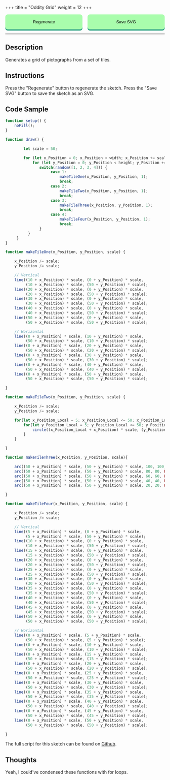 +++
title = "Oddity Grid"
weight = 12
+++

<style>

#dom-gui {

    display: flex;
    justify-content: center;
    gap: 1rem;

}

button {

    padding: 1rem;
    cursor: pointer;

    background: #A9FDAC;

    border-radius: .5rem;

    outline: none;
    border: none;

    transition-duration: 0.2s;

    width: 100%;

    box-shadow: 0 4px #32A287;

}

button:hover {

    background: #DFFFC7;

}

button:active {

    background: #32A287;

    transform: translateY(4px);

}

</style>

<!-- Load the Library -->
<script type = "text/javascript" src = "../../scripts/libs/p5js/p5.min.js"></script>
<script type = "text/javascript" src = "../../scripts/libs/p5js/p5.svg.js"></script>

<!-- Load the Sketch -->
<script>

/*
 * Title:   Oddity Grid
 * Author:  hamzberg
 * Version: 0.1
 * Date:    19 January 2024
 *
 * Notes:
 *   -
 */

let fuse = true;

function setup() {
    let c = createCanvas(600, 600, SVG);
    c.parent('processing-canvas');
    noFill();
}

function draw() {

    if(fuse == true){

        let scale = 50;

        for (let x_Position = 0; x_Position < width; x_Position += scale) {
            for (let y_Position = 0; y_Position < height; y_Position += scale) {

                switch(random([1, 2, 3, 4])) {
                    case 1:
                        makeTileOne(x_Position, y_Position, 1);
                        break;
                    case 2:
                        makeTileTwo(x_Position, y_Position, 1);
                        break;
                    case 3:
                        makeTileThree(x_Position, y_Position, 1);
                        break;
                    case 4:
                        makeTileFour(x_Position, y_Position, 1);
                        break;
                }
            }
        }

        fuse = false;

    }

}

function makeTileOne(x_Position, y_Position, scale) {

    x_Position /= scale;
    y_Position /= scale;

    // Vertical
    line((10 + x_Position) * scale, (0 + y_Position) * scale,
         (10 + x_Position) * scale, (50 + y_Position) * scale);
    line((20 + x_Position) * scale, (0 + y_Position) * scale,
         (20 + x_Position) * scale, (50 + y_Position) * scale);
    line((30 + x_Position) * scale, (0 + y_Position) * scale,
         (30 + x_Position) * scale, (50 + y_Position) * scale);
    line((40 + x_Position) * scale, (0 + y_Position) * scale,
         (40 + x_Position) * scale, (50 + y_Position) * scale);
    line((50 + x_Position) * scale, (0 + y_Position) * scale,
         (50 + x_Position) * scale, (50 + y_Position) * scale);

    // Horizontal
    line((0 + x_Position) * scale, (10 + y_Position) * scale,
         (50 + x_Position) * scale, (10 + y_Position) * scale);
    line((0 + x_Position) * scale, (20 + y_Position) * scale,
         (50 + x_Position) * scale, (20 + y_Position) * scale);
    line((0 + x_Position) * scale, (30 + y_Position) * scale,
         (50 + x_Position) * scale, (30 + y_Position) * scale);
    line((0 + x_Position) * scale, (40 + y_Position) * scale,
         (50 + x_Position) * scale, (40 + y_Position) * scale);
    line((0 + x_Position) * scale, (50 + y_Position) * scale,
         (50 + x_Position) * scale, (50 + y_Position) * scale);

}

function makeTileTwo(x_Position, y_Position, scale) {

    x_Position /= scale;
    y_Position /= scale;

    for(let x_Position_Local = 5; x_Position_Local <= 50; x_Position_Local += 10){
        for(let y_Position_Local = 5; y_Position_Local <= 50; y_Position_Local += 10){
            circle((x_Position_Local + x_Position) * scale, (y_Position_Local + y_Position) * scale, 10);
        }
    }

}

function makeTileThree(x_Position, y_Position, scale){

    arc((50 + x_Position) * scale, (50 + y_Position) * scale, 100, 100, PI, PI + HALF_PI, OPEN);
    arc((50 + x_Position) * scale, (50 + y_Position) * scale, 80, 80, PI, PI + HALF_PI, OPEN);
    arc((50 + x_Position) * scale, (50 + y_Position) * scale, 60, 60, PI, PI + HALF_PI, OPEN);
    arc((50 + x_Position) * scale, (50 + y_Position) * scale, 40, 40, PI, PI + HALF_PI, OPEN);
    arc((50 + x_Position) * scale, (50 + y_Position) * scale, 20, 20, PI, PI + HALF_PI, OPEN);

}

function makeTileFour(x_Position, y_Position, scale) {

    x_Position /= scale;
    y_Position /= scale;

    // Vertical
    line((5 + x_Position) * scale, (0 + y_Position) * scale,
         (5 + x_Position) * scale, (50 + y_Position) * scale);
    line((10 + x_Position) * scale, (0 + y_Position) * scale,
         (10 + x_Position) * scale, (50 + y_Position) * scale);
    line((15 + x_Position) * scale, (0 + y_Position) * scale,
         (15 + x_Position) * scale, (50 + y_Position) * scale);
    line((20 + x_Position) * scale, (0 + y_Position) * scale,
         (20 + x_Position) * scale, (50 + y_Position) * scale);
    line((25 + x_Position) * scale, (0 + y_Position) * scale,
         (25 + x_Position) * scale, (50 + y_Position) * scale);
    line((30 + x_Position) * scale, (0 + y_Position) * scale,
         (30 + x_Position) * scale, (50 + y_Position) * scale);
    line((35 + x_Position) * scale, (0 + y_Position) * scale,
         (35 + x_Position) * scale, (50 + y_Position) * scale);
    line((40 + x_Position) * scale, (0 + y_Position) * scale,
         (40 + x_Position) * scale, (50 + y_Position) * scale);
    line((45 + x_Position) * scale, (0 + y_Position) * scale,
         (45 + x_Position) * scale, (50 + y_Position) * scale);
    line((50 + x_Position) * scale, (0 + y_Position) * scale,
         (50 + x_Position) * scale, (50 + y_Position) * scale);

    // Horizontal
    line((0 + x_Position) * scale, (5 + y_Position) * scale,
         (50 + x_Position) * scale, (5 + y_Position) * scale);
    line((0 + x_Position) * scale, (10 + y_Position) * scale,
         (50 + x_Position) * scale, (10 + y_Position) * scale);
    line((0 + x_Position) * scale, (15 + y_Position) * scale,
         (50 + x_Position) * scale, (15 + y_Position) * scale);
    line((0 + x_Position) * scale, (20 + y_Position) * scale,
         (50 + x_Position) * scale, (20 + y_Position) * scale);
    line((0 + x_Position) * scale, (25 + y_Position) * scale,
         (50 + x_Position) * scale, (25 + y_Position) * scale);
    line((0 + x_Position) * scale, (30 + y_Position) * scale,
         (50 + x_Position) * scale, (30 + y_Position) * scale);
    line((0 + x_Position) * scale, (35 + y_Position) * scale,
         (50 + x_Position) * scale, (35 + y_Position) * scale);
    line((0 + x_Position) * scale, (40 + y_Position) * scale,
         (50 + x_Position) * scale, (40 + y_Position) * scale);
    line((0 + x_Position) * scale, (45 + y_Position) * scale,
         (50 + x_Position) * scale, (45 + y_Position) * scale);
    line((0 + x_Position) * scale, (50 + y_Position) * scale,
         (50 + x_Position) * scale, (50 + y_Position) * scale);

}

function fuseTrigger() {

    clear();
    fuse = true;

}

function exportSVG() {

    save("oddity-grid_" + day() + "-" + month() + "-" + year() + "_" + millis() + ".svg");
    print("SVG Downloaded");

}

</script>

<!-- Insert the Sketch -->
<div id="processing-canvas"></div>

<div id="dom-gui">
    <button onclick="fuseTrigger()"> Regenerate </button>
    <button onclick="exportSVG()"> Save SVG </button>
</div>

<hr>

## Description

Generates a grid of pictographs from a set of tiles.

## Instructions

Press the "Regenerate" button to regenerate the sketch. Press the "Save SVG" button to save the sketch as an SVG.

## Code Sample

```JavaScript
function setup() {
    noFill();
}

function draw() {

        let scale = 50;

        for (let x_Position = 0; x_Position < width; x_Position += scale) {
            for (let y_Position = 0; y_Position < height; y_Position += scale) {
               switch(random([1, 2, 3, 4])) {
                    case 1:
                        makeTileOne(x_Position, y_Position, 1);
                        break;
                    case 2:
                        makeTileTwo(x_Position, y_Position, 1);
                        break;
                    case 3:
                        makeTileThree(x_Position, y_Position, 1);
                        break;
                    case 4:
                        makeTileFour(x_Position, y_Position, 1);
                        break;
               }
          }
     }
}

function makeTileOne(x_Position, y_Position, scale) {

    x_Position /= scale;
    y_Position /= scale;

    // Vertical
    line((10 + x_Position) * scale, (0 + y_Position) * scale,
         (10 + x_Position) * scale, (50 + y_Position) * scale);
    line((20 + x_Position) * scale, (0 + y_Position) * scale,
         (20 + x_Position) * scale, (50 + y_Position) * scale);
    line((30 + x_Position) * scale, (0 + y_Position) * scale,
         (30 + x_Position) * scale, (50 + y_Position) * scale);
    line((40 + x_Position) * scale, (0 + y_Position) * scale,
         (40 + x_Position) * scale, (50 + y_Position) * scale);
    line((50 + x_Position) * scale, (0 + y_Position) * scale,
         (50 + x_Position) * scale, (50 + y_Position) * scale);

    // Horizontal
    line((0 + x_Position) * scale, (10 + y_Position) * scale,
         (50 + x_Position) * scale, (10 + y_Position) * scale);
    line((0 + x_Position) * scale, (20 + y_Position) * scale,
         (50 + x_Position) * scale, (20 + y_Position) * scale);
    line((0 + x_Position) * scale, (30 + y_Position) * scale,
         (50 + x_Position) * scale, (30 + y_Position) * scale);
    line((0 + x_Position) * scale, (40 + y_Position) * scale,
         (50 + x_Position) * scale, (40 + y_Position) * scale);
    line((0 + x_Position) * scale, (50 + y_Position) * scale,
         (50 + x_Position) * scale, (50 + y_Position) * scale);

}

function makeTileTwo(x_Position, y_Position, scale) {

    x_Position /= scale;
    y_Position /= scale;

    for(let x_Position_Local = 5; x_Position_Local <= 50; x_Position_Local += 10){
        for(let y_Position_Local = 5; y_Position_Local <= 50; y_Position_Local += 10){
            circle((x_Position_Local + x_Position) * scale, (y_Position_Local + y_Position) * scale, 10);
        }
    }

}

function makeTileThree(x_Position, y_Position, scale){

    arc((50 + x_Position) * scale, (50 + y_Position) * scale, 100, 100, PI, PI + HALF_PI, OPEN);
    arc((50 + x_Position) * scale, (50 + y_Position) * scale, 80, 80, PI, PI + HALF_PI, OPEN);
    arc((50 + x_Position) * scale, (50 + y_Position) * scale, 60, 60, PI, PI + HALF_PI, OPEN);
    arc((50 + x_Position) * scale, (50 + y_Position) * scale, 40, 40, PI, PI + HALF_PI, OPEN);
    arc((50 + x_Position) * scale, (50 + y_Position) * scale, 20, 20, PI, PI + HALF_PI, OPEN);

}

function makeTileFour(x_Position, y_Position, scale) {

    x_Position /= scale;
    y_Position /= scale;

    // Vertical
    line((5 + x_Position) * scale, (0 + y_Position) * scale,
         (5 + x_Position) * scale, (50 + y_Position) * scale);
    line((10 + x_Position) * scale, (0 + y_Position) * scale,
         (10 + x_Position) * scale, (50 + y_Position) * scale);
    line((15 + x_Position) * scale, (0 + y_Position) * scale,
         (15 + x_Position) * scale, (50 + y_Position) * scale);
    line((20 + x_Position) * scale, (0 + y_Position) * scale,
         (20 + x_Position) * scale, (50 + y_Position) * scale);
    line((25 + x_Position) * scale, (0 + y_Position) * scale,
         (25 + x_Position) * scale, (50 + y_Position) * scale);
    line((30 + x_Position) * scale, (0 + y_Position) * scale,
         (30 + x_Position) * scale, (50 + y_Position) * scale);
    line((35 + x_Position) * scale, (0 + y_Position) * scale,
         (35 + x_Position) * scale, (50 + y_Position) * scale);
    line((40 + x_Position) * scale, (0 + y_Position) * scale,
         (40 + x_Position) * scale, (50 + y_Position) * scale);
    line((45 + x_Position) * scale, (0 + y_Position) * scale,
         (45 + x_Position) * scale, (50 + y_Position) * scale);
    line((50 + x_Position) * scale, (0 + y_Position) * scale,
         (50 + x_Position) * scale, (50 + y_Position) * scale);

    // Horizontal
    line((0 + x_Position) * scale, (5 + y_Position) * scale,
         (50 + x_Position) * scale, (5 + y_Position) * scale);
    line((0 + x_Position) * scale, (10 + y_Position) * scale,
         (50 + x_Position) * scale, (10 + y_Position) * scale);
    line((0 + x_Position) * scale, (15 + y_Position) * scale,
         (50 + x_Position) * scale, (15 + y_Position) * scale);
    line((0 + x_Position) * scale, (20 + y_Position) * scale,
         (50 + x_Position) * scale, (20 + y_Position) * scale);
    line((0 + x_Position) * scale, (25 + y_Position) * scale,
         (50 + x_Position) * scale, (25 + y_Position) * scale);
    line((0 + x_Position) * scale, (30 + y_Position) * scale,
         (50 + x_Position) * scale, (30 + y_Position) * scale);
    line((0 + x_Position) * scale, (35 + y_Position) * scale,
         (50 + x_Position) * scale, (35 + y_Position) * scale);
    line((0 + x_Position) * scale, (40 + y_Position) * scale,
         (50 + x_Position) * scale, (40 + y_Position) * scale);
    line((0 + x_Position) * scale, (45 + y_Position) * scale,
         (50 + x_Position) * scale, (45 + y_Position) * scale);
    line((0 + x_Position) * scale, (50 + y_Position) * scale,
         (50 + x_Position) * scale, (50 + y_Position) * scale);

}
```
The full script for this sketch can be found on [Github](https://github.com/hamzberg/cc-site).

## Thoughts

Yeah, I could've condensed these functions with for loops.

